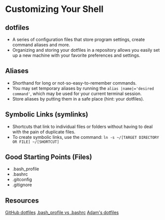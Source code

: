 # Customizing Your Shell


## dotfiles
* A series of configuration files that store program settings, create command aliases and more.
* Organizing and storing your dotfiles in a repository allows you easily set up a new machine with your favorite preferences and settings.

## Aliases
* Shorthand for long or not-so-easy-to-remember commands.
* You may set temporary aliases by running the `alias |name|='desired command'`, which may be used for your current terminal session.
* Store aliases by putting them in a safe place (hint: your dotfiles).

## Symbolic Links (symlinks)
* Shortcuts that link to individual files or folders without having to deal with the pain of duplicate files.
* To create symbolic links, use the command: `ln -s ~/[TARGET DIRECTORY OR FILE] ~/[SHORTCUT]`

## Good Starting Points (Files)
* .bash_profile
* .bashrc
* .gitconfig
* .gitignore


## Resources
[GitHub dotfiles][]
[.bash_profile vs .bashrc][]
[Adam's dotfiles][]

[GitHub dotfiles]: https://dotfiles.github.io
[.bash_profile vs .bashrc]: http://www.joshstaiger.org/archives/2005/07/bash_profile_vs.html
[Adam's dotfiles]: https://github.com/asimpson/dotfiles